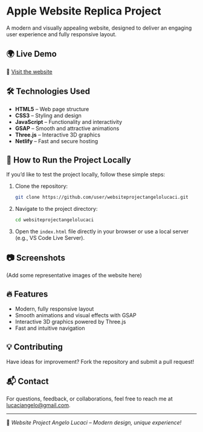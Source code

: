 # Apple Website Replica Project

A modern and visually appealing website, designed to deliver an engaging user experience and fully responsive layout.

## 🌍 Live Demo

🔗 [Visit the website](https://websiteprojectangelolucaci.netlify.app/)

## 🛠️ Technologies Used

- **HTML5** – Web page structure
- **CSS3** – Styling and design
- **JavaScript** – Functionality and interactivity
- **GSAP** – Smooth and attractive animations
- **Three.js** – Interactive 3D graphics
- **Netlify** – Fast and secure hosting

## 🚀 How to Run the Project Locally

If you’d like to test the project locally, follow these simple steps:

1. Clone the repository:
   ```bash
   git clone https://github.com/user/websiteprojectangelolucaci.git
   ```
2. Navigate to the project directory:
   ```bash
   cd websiteprojectangelolucaci
   ```
3. Open the `index.html` file directly in your browser or use a local server (e.g., VS Code Live Server).

## 📷 Screenshots

(Add some representative images of the website here)

## 🔥 Features

- Modern, fully responsive layout
- Smooth animations and visual effects with GSAP
- Interactive 3D graphics powered by Three.js
- Fast and intuitive navigation

## 💡 Contributing

Have ideas for improvement? Fork the repository and submit a pull request!

## 📬 Contact

For questions, feedback, or collaborations, feel free to reach me at [lucaciangelo@gmail.com](mailto:lucaciangelo@gmail.com).

---

🚀 *Website Project Angelo Lucaci – Modern design, unique experience!*
